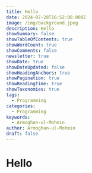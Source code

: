 ```yaml
---
title: Hello
date: 2024-07-28T16:52:00.000Z
image: /img/background.jpeg
description: Hello
showSummary: false
showTableOfContents: true
showWordCount: true
showComments: false
newsletter: true
showDate: true
showDateUpdated: false
showHeadingAnchors: true
showPagination: true
showReadingTime: true
showTaxonomies: true
tags:
  - Programming
categories:
  - Programming
keywords:
  - Armoghan-ul-Mohmin
author: Armoghan-ul-Mohmin
draft: false
---
```

# Hello
